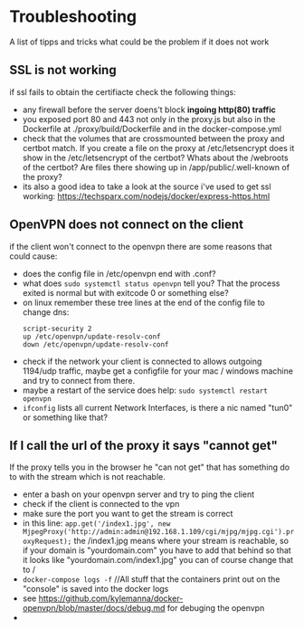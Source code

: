 # Troubleshooting
A list of tipps and tricks what could be the problem if it does not work

## SSL is not working
if ssl fails to obtain the certifiacte check the following things:
- any firewall before the server doens't block **ingoing http(80) traffic**
- you exposed port 80 and 443 not only in the proxy.js but also in the Dockerfile at ./proxy/build/Dockerfile and in the docker-compose.yml
- check that the volumes that are crossmounted between the proxy and certbot match. If you create a file on the proxy at /etc/letsencrypt does it show in the /etc/letsencrypt of the certbot? Whats about the /webroots of the certbot? Are files there showing up in /app/public/.well-known of the proxy?
- its also a good idea to take a look at the source i've used to get ssl working: https://techsparx.com/nodejs/docker/express-https.html

## OpenVPN does not connect on the client
if the client won't connect to the openvpn there are some reasons that could cause:
- does the config file in /etc/openvpn end with .conf?
- what does `sudo systemctl status openvpn` tell you? That the process exited is normal but with exitcode 0 or something else?
- on linux remember these tree lines at the end of the config file to change dns:
  ```
  script-security 2
  up /etc/openvpn/update-resolv-conf
  down /etc/openvpn/update-resolv-conf
  ```
- check if the network your client is connected to allows outgoing 1194/udp traffic, maybe get a configfile for your mac / windows machine and try to connect from there.
- maybe a restart of the service does help: `sudo systemctl restart openvpn`
- `ifconfig` lists all current Network Interfaces, is there a nic named "tun0" or something like that?

## If I call the url of the proxy it says "cannot get"
If the proxy tells you in the browser he "can not get" that has something do to with the stream which is not reachable.
- enter a bash on your openvpn server and try to ping the client
- check if the client is connected to the vpn
- make sure the port you want to get the stream is correct
- in this line: `app.get('/index1.jpg', new MjpegProxy('http://admin:admin@192.168.1.109/cgi/mjpg/mjpg.cgi').proxyRequest);` the /index1.jpg means where your stream is reachable, so if your domain is "yourdomain.com" you have to add that behind so that it looks like "yourdomain.com/index1.jpg" you can of course change that to /
- `docker-compose logs -f` //All stuff that the containers print out on the "console" is saved into the docker logs
- see https://github.com/kylemanna/docker-openvpn/blob/master/docs/debug.md for debuging the openvpn
-
